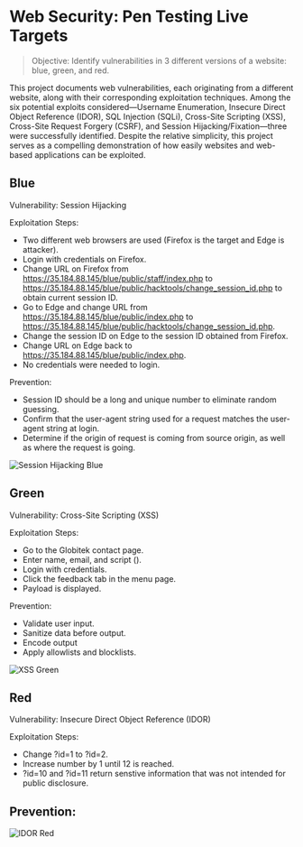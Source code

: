 # Web Security: Pen Testing Live Targets 

> Objective: Identify vulnerabilities in 3 different versions of a website: blue, green, and red.

This project documents web vulnerabilities, each originating from a different website, along with their corresponding exploitation techniques. Among the six potential exploits considered—Username Enumeration, Insecure Direct Object Reference (IDOR), SQL Injection (SQLi), Cross-Site Scripting (XSS), Cross-Site Request Forgery (CSRF), and Session Hijacking/Fixation—three were successfully identified. Despite the relative simplicity, this project serves as a compelling demonstration of how easily websites and web-based applications can be exploited.


## Blue

Vulnerability: Session Hijacking

Exploitation Steps:
- Two different web browsers are used (Firefox is the target and Edge is attacker).
- Login with credentials on Firefox.
- Change URL on Firefox from https://35.184.88.145/blue/public/staff/index.php to https://35.184.88.145/blue/public/hacktools/change_session_id.php to obtain current session ID.
- Go to Edge and change URL from https://35.184.88.145/blue/public/index.php to https://35.184.88.145/blue/public/hacktools/change_session_id.php.
- Change the session ID on Edge to the session ID obtained from Firefox.
- Change URL on Edge back to https://35.184.88.145/blue/public/index.php.
- No credentials were needed to login. 

Prevention: 
- Session ID should be a long and unique number to eliminate random guessing.
- Confirm that the user-agent string used for a request matches the user-agent string at login.
- Determine if the origin of request is coming from source origin, as well as where the request is going. 

![Session Hijacking Blue](https://github.com/CyberDefender369/Pen-Testing-Live-Targets/assets/96165986/318f8e00-791d-4c62-88a6-23d4f4d70991)


## Green

Vulnerability: Cross-Site Scripting (XSS)

Exploitation Steps: 
- Go to the Globitek contact page.
- Enter name, email, and script (<script>alert('Graciano found the XSS!');</script>).
- Login with credentials.
- Click the feedback tab in the menu page.
- Payload is displayed.

Prevention:
- Validate user input.
- Sanitize data before output.
- Encode output
- Apply allowlists and blocklists. 
  
![XSS Green](https://github.com/CyberDefender369/Web-Security-Pen-Testing-Live-Targets/assets/96165986/43148303-e7ba-415e-8d42-17417af126fe)


## Red

Vulnerability: Insecure Direct Object Reference (IDOR)

Exploitation Steps: 
- Change ?id=1 to ?id=2.
- Increase number by 1 until 12 is reached.
- ?id=10 and ?id=11 return senstive information that was not intended for public disclosure.

Prevention:
- 



![IDOR Red](https://github.com/CyberDefender369/Web-Security-Pen-Testing-Live-Targets/assets/96165986/76ad34dd-9987-404c-8012-4ecde7d2b1ec)
